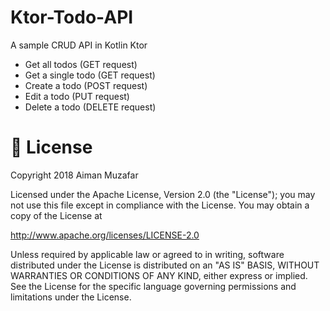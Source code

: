 # Ktor-Todo-API
A sample CRUD API in Kotlin Ktor

- Get all todos (GET request)
- Get a single todo (GET request)
- Create a todo (POST request)
- Edit a todo (PUT request)
- Delete a todo (DELETE request)

# 📃 License

Copyright 2018 Aiman Muzafar

Licensed under the Apache License, Version 2.0 (the "License");
you may not use this file except in compliance with the License.
You may obtain a copy of the License at

http://www.apache.org/licenses/LICENSE-2.0

Unless required by applicable law or agreed to in writing, software
distributed under the License is distributed on an "AS IS" BASIS,
WITHOUT WARRANTIES OR CONDITIONS OF ANY KIND, either express or implied.
See the License for the specific language governing permissions and
limitations under the License.
